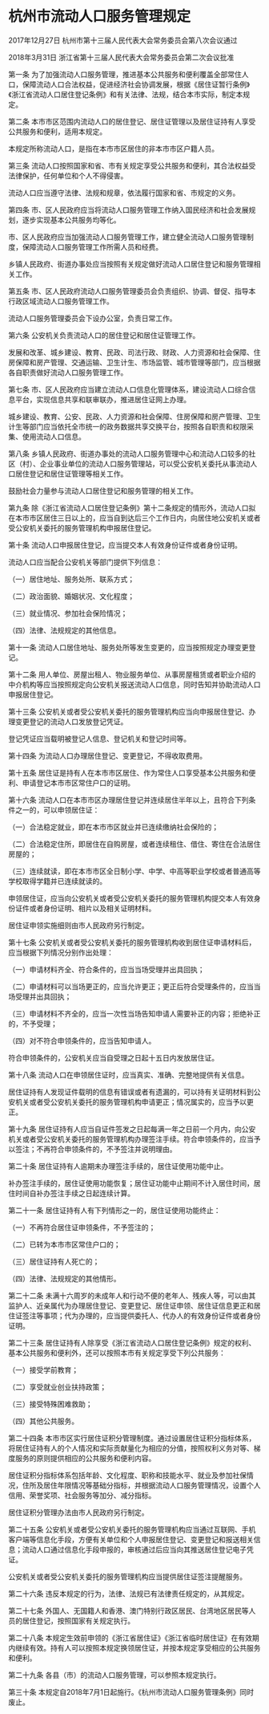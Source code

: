 # 杭州市流动人口服务管理规定

2017年12月27日 杭州市第十三届人民代表大会常务委员会第八次会议通过

2018年3月31日 浙江省第十三届人民代表大会常务委员会第二次会议批准

<!-- INFO END -->

第一条 为了加强流动人口服务管理，推进基本公共服务和便利覆盖全部常住人口，保障流动人口合法权益，促进经济社会协调发展，根据《居住证暂行条例》《浙江省流动人口居住登记条例》和有关法律、法规，结合本市实际，制定本规定。

第二条 本市市区范围内流动人口的居住登记、居住证管理以及居住证持有人享受公共服务和便利，适用本规定。

本规定所称流动人口，是指在本市市区居住的非本市市区户籍人员。

第三条 流动人口按照国家和省、市有关规定享受公共服务和便利，其合法权益受法律保护，任何单位和个人不得侵害。

流动人口应当遵守法律、法规和规章，依法履行国家和省、市规定的义务。

第四条 市、区人民政府应当将流动人口服务管理工作纳入国民经济和社会发展规划，逐步实现基本公共服务均等化。

市、区人民政府应当加强流动人口服务管理工作，建立健全流动人口服务管理制度，保障流动人口服务管理工作所需人员和经费。

乡镇人民政府、街道办事处应当按照有关规定做好流动人口居住登记和服务管理相关工作。

第五条 市、区人民政府流动人口服务管理委员会负责组织、协调、督促、指导本行政区域流动人口服务管理工作。

流动人口服务管理委员会下设办公室，负责日常工作。

第六条 公安机关负责流动人口的居住登记和居住证管理工作。

发展和改革、城乡建设、教育、民政、司法行政、财政、人力资源和社会保障、住房保障和房产管理、交通运输、卫生计生、市场监管、城市管理等部门，应当根据各自职责做好流动人口服务管理工作。

第七条 市、区人民政府应当建立流动人口信息化管理体系，建设流动人口综合信息平台，实现信息共享和联审联办，推进居住证网上办理。

城乡建设、教育、公安、民政、人力资源和社会保障、住房保障和房产管理、卫生计生等部门应当依托全市统一的政务数据共享交换平台，按照各自职责和权限采集、使用流动人口信息。

第八条 乡镇人民政府、街道办事处的流动人口服务管理中心和流动人口较多的社区（村）、企业事业单位的流动人口服务管理站，可以受公安机关委托从事流动人口居住登记和居住证管理等相关工作。

鼓励社会力量参与流动人口居住登记和服务管理的相关工作。

第九条 除《浙江省流动人口居住登记条例》第十二条规定的情形外，流动人口拟在本市市区居住三日以上的，应当自到达后三个工作日内，向居住地公安机关或者受公安机关委托的服务管理机构申报居住登记。

第十条 流动人口申报居住登记，应当提交本人有效身份证件或者身份证明。

流动人口应当配合公安机关等部门提供下列信息：

（一）居住地址、服务处所、联系方式；

（二）政治面貌、婚姻状况、文化程度；

（三）就业情况、参加社会保险情况；

（四）法律、法规规定的其他信息。

第十一条 流动人口居住地址、服务处所等发生变更的，应当按照规定办理变更登记。

第十二条 用人单位、房屋出租人、物业服务单位、从事房屋租赁或者职业介绍的中介机构等应当按照规定向公安机关报送流动人口信息，同时告知并协助流动人口申报居住登记。

第十三条 公安机关或者受公安机关委托的服务管理机构应当向申报居住登记、办理变更登记的流动人口发放登记凭证。

登记凭证应当载明被登记人信息、登记机关和登记时间等。

第十四条 为流动人口办理居住登记、变更登记，不得收取费用。

第十五条 居住证是持有人在本市市区居住、作为常住人口享受基本公共服务和便利、申请登记本市市区常住户口的证明。

第十六条 流动人口在本市市区办理居住登记并连续居住半年以上，且符合下列条件之一的，可以申领居住证：

（一）合法稳定就业，即在本市市区就业并已连续缴纳社会保险的；

（二）合法稳定住所，即居住在自购房屋，或者连续租住、借住、寄住在合法居住房屋的；

（三）连续就读，即在本市市区全日制小学、中学、中高等职业学校或者普通高等学校取得学籍并已连续就读的。

申领居住证，应当向公安机关或者受公安机关委托的服务管理机构提交本人有效身份证件或者身份证明、相片以及相关证明材料。

居住证申领实施细则由市人民政府另行制定。

第十七条 公安机关或者受公安机关委托的服务管理机构收到居住证申请材料后，应当根据下列情况分别作出处理：

（一）申请材料齐全、符合条件的，应当当场受理并出具回执；

（二）申请材料可以当场更正的，应当允许更正；更正后符合受理条件的，应当当场受理并出具回执；

（三）申请材料不齐全的，应当一次性当场告知申请人需要补正的内容；拒绝补正的，不予受理；

（四）对不符合申领条件的，应当告知申请人。

符合申领条件的，公安机关应当自受理之日起十五日内发放居住证。

第十八条 流动人口在申领居住证时，应当真实、准确、完整地提供有关信息。

居住证持有人发现证件载明的信息有错误或者有遗漏的，可以持有关证明材料到公安机关或者受公安机关委托的服务管理机构申请更正；情况属实的，应当予以更正。

第十九条 居住证持有人应当自证件签发之日起每满一年之日前一个月内，向公安机关或者受公安机关委托的服务管理机构办理签注手续。符合申领条件的，应当予以签注；不再符合申领条件的，不予签注并说明理由。

第二十条 居住证持有人逾期未办理签注手续的，居住证使用功能中止。

补办签注手续的，居住证使用功能恢复；居住证功能中止期间不计入居住时间，居住时间自补办签注手续之日起连续计算。

第二十一条 居住证持有人有下列情形之一的，居住证使用功能终止：

（一）不再符合居住证申领条件，不予签注的；

（二）已转为本市市区常住户口的；

（三）居住证持有人死亡的；

（四）法律、法规规定的其他情形。

第二十二条 未满十六周岁的未成年人和行动不便的老年人、残疾人等，可以由其监护人、近亲属代为办理居住登记、变更登记、居住证申领、居住证信息更正和居住证签注等事项；代为办理的，应当提供委托人、代办人的有效身份证件或者身份证明。

第二十三条 居住证持有人除享受《浙江省流动人口居住登记条例》规定的权利、基本公共服务和便利外，还可以按照本市有关规定享受下列公共服务：

（一）接受学前教育；

（二）享受就业创业扶持政策；

（三）接受特殊困难救助；

（四）其他公共服务。

第二十四条 本市市区实行居住证积分管理制度。通过设置居住证积分指标体系，将居住证持有人的个人情况和实际贡献量化为相应的分值，按照权利义务对等、梯度服务的原则提供相应的公共服务和便利内容。

居住证积分指标体系包括年龄、文化程度、职称和技能水平、就业及参加社保情况，住所及居住年限情况等基础分指标，并根据流动人口服务管理情况，设置个人信用、荣誉奖项、社会服务等加分、减分指标。

居住证积分管理办法由市人民政府另行制定。

第二十五条 公安机关或者受公安机关委托的服务管理机构应当通过互联网、手机客户端等信息化手段，方便有关单位和个人申报居住登记、变更登记和报送相关信息；流动人口通过信息化手段申报的，审核通过后应当向其推送居住登记电子凭证。

公安机关或者受公安机关委托的服务管理机构应当提供居住证签注提醒服务。

第二十六条 违反本规定的行为，法律、法规已有法律责任规定的，从其规定。

第二十七条 外国人、无国籍人和香港、澳门特别行政区居民、台湾地区居民等人员的居住登记，按照国家有关规定执行。

第二十八条 本规定生效前申领的《浙江省居住证》《浙江省临时居住证》在有效期内继续有效。持有人可以按照本规定换领居住证，并按本规定享受相应的公共服务和便利。

第二十九条 各县（市）的流动人口服务管理，可以参照本规定执行。

第三十条 本规定自2018年7月1日起施行。《杭州市流动人口服务管理条例》同时废止。